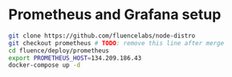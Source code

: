 # Prometheus and Grafana setup
```bash
git clone https://github.com/fluencelabs/node-distro
git checkout prometheus # TODO: remove this line after merge
cd fluence/deploy/prometheus
export PROMETHEUS_HOST=134.209.186.43
docker-compose up -d
```
